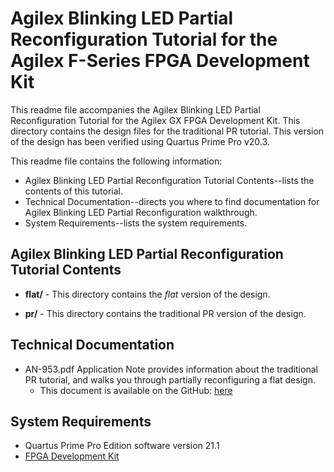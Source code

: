 # Agilex Blinking LED Partial Reconfiguration Tutorial for the Agilex F-Series FPGA Development Kit

This readme file accompanies the Agilex Blinking LED Partial Reconfiguration Tutorial for the Agilex GX FPGA Development Kit. This directory contains the design files for the traditional PR tutorial. This version of the design has been verified using Quartus Prime Pro v20.3.

This readme file contains the following information:

*  Agilex Blinking LED Partial Reconfiguration Tutorial Contents--lists the contents of this tutorial.
*  Technical Documentation--directs you where to find documentation for Agilex Blinking LED Partial Reconfiguration walkthrough.
*  System Requirements--lists the system requirements.

## Agilex Blinking LED Partial Reconfiguration Tutorial Contents

*  **flat/** - This directory contains the *flat* version of the design.

*  **pr/** - This directory contains the traditional PR version of the design.

## Technical Documentation

*  AN-953.pdf Application Note provides information about the traditional PR tutorial, and walks you through partially reconfiguring a flat design.
   *  This document is available on the GitHub: [here](AN-953.pdf)

## System Requirements

*  Quartus Prime Pro Edition software version 21.1
*  [FPGA Development Kit](https://www.intel.com/content/www/us/en/programmable/products/boards_and_kits/all-development-kits.html)

